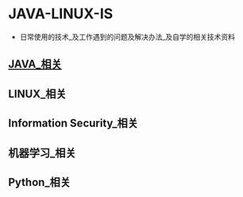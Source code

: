 # JAVA-LINUX-IS
* 日常使用的技术_及工作遇到的问题及解决办法_及自学的相关技术资料

## [JAVA_相关](https://github.com/Rainron/-JAVA-LINUX-IS/blob/master/java_relevant.md)



## LINUX_相关



## Information Security_相关




## 机器学习_相关



## Python_相关








